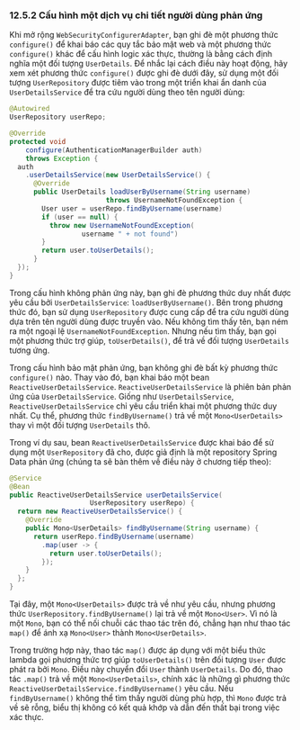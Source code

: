 ### 12.5.2 Cấu hình một dịch vụ chi tiết người dùng phản ứng

Khi mở rộng `WebSecurityConfigurerAdapter`, bạn ghi đè một phương thức `configure()` để khai báo các quy tắc bảo mật web và một phương thức `configure()` khác để cấu hình logic xác thực, thường là bằng cách định nghĩa một đối tượng `UserDetails`. Để nhắc lại cách điều này hoạt động, hãy xem xét phương thức `configure()` được ghi đè dưới đây, sử dụng một đối tượng `UserRepository` được tiêm vào trong một triển khai ẩn danh của `UserDetailsService` để tra cứu người dùng theo tên người dùng:

```java
@Autowired
UserRepository userRepo;

@Override
protected void
    configure(AuthenticationManagerBuilder auth)
    throws Exception {
  auth
    .userDetailsService(new UserDetailsService() {
      @Override
      public UserDetails loadUserByUsername(String username)
                        throws UsernameNotFoundException {
        User user = userRepo.findByUsername(username)
        if (user == null) {
          throw new UsernameNotFoundException(
                  username " + not found")
        }
        return user.toUserDetails();
      }
  });
}
```

Trong cấu hình không phản ứng này, bạn ghi đè phương thức duy nhất được yêu cầu bởi `UserDetailsService`: `loadUserByUsername()`. Bên trong phương thức đó, bạn sử dụng `UserRepository` được cung cấp để tra cứu người dùng dựa trên tên người dùng được truyền vào. Nếu không tìm thấy tên, bạn ném ra một ngoại lệ `UsernameNotFoundException`. Nhưng nếu tìm thấy, bạn gọi một phương thức trợ giúp, `toUserDetails()`, để trả về đối tượng `UserDetails` tương ứng.

Trong cấu hình bảo mật phản ứng, bạn không ghi đè bất kỳ phương thức `configure()` nào. Thay vào đó, bạn khai báo một bean `ReactiveUserDetailsService`. `ReactiveUserDetailsService` là phiên bản phản ứng của `UserDetailsService`. Giống như `UserDetailsService`, `ReactiveUserDetailsService` chỉ yêu cầu triển khai một phương thức duy nhất. Cụ thể, phương thức `findByUsername()` trả về một `Mono<UserDetails>` thay vì một đối tượng `UserDetails` thô.

Trong ví dụ sau, bean `ReactiveUserDetailsService` được khai báo để sử dụng một `UserRepository` đã cho, được giả định là một repository Spring Data phản ứng (chúng ta sẽ bàn thêm về điều này ở chương tiếp theo):

```java
@Service
@Bean
public ReactiveUserDetailsService userDetailsService(
                    UserRepository userRepo) {
  return new ReactiveUserDetailsService() {
    @Override
    public Mono<UserDetails> findByUsername(String username) {
      return userRepo.findByUsername(username)
        .map(user -> {
          return user.toUserDetails();
        });
    }
  };
}
```

Tại đây, một `Mono<UserDetails>` được trả về như yêu cầu, nhưng phương thức `UserRepository.findByUsername()` lại trả về một `Mono<User>`. Vì nó là một `Mono`, bạn có thể nối chuỗi các thao tác trên đó, chẳng hạn như thao tác `map()` để ánh xạ `Mono<User>` thành `Mono<UserDetails>`.

Trong trường hợp này, thao tác `map()` được áp dụng với một biểu thức lambda gọi phương thức trợ giúp `toUserDetails()` trên đối tượng `User` được phát ra bởi `Mono`. Điều này chuyển đổi `User` thành `UserDetails`. Do đó, thao tác `.map()` trả về một `Mono<UserDetails>`, chính xác là những gì phương thức `ReactiveUserDetailsService.findByUsername()` yêu cầu. Nếu `findByUsername()` không thể tìm thấy người dùng phù hợp, thì `Mono` được trả về sẽ rỗng, biểu thị không có kết quả khớp và dẫn đến thất bại trong việc xác thực.
